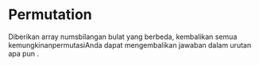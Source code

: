 # Permutation
Diberikan array numsbilangan bulat yang berbeda, kembalikan semua kemungkinanpermutasiAnda dapat mengembalikan jawaban dalam urutan apa pun .
